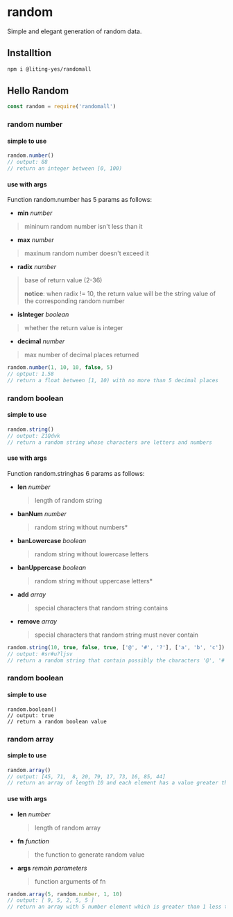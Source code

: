 # random

Simple and elegant generation of random data.



## Installtion

```sh
npm i @liting-yes/randomall
```



## Hello Random

```js
const random = require('randomall')
```

### random number

#### simple to use

```js
random.number()
// output: 88
// return an integer between [0, 100)
```
#### use with args

Function random.number has 5 params as follows:

- **min** *number*

> mininum random number isn't less than it

- **max** *number*

> maxinum random number doesn't exceed it

- **radix** *number*

> base of return value (2-36)
>
> **notice**: when radix != 10, the return value will be the string value of the corresponding random number

- **isInteger** *boolean*

> whether the return value is integer

- **decimal** *number*

> max number of decimal places returned



```js
random.number(1, 10, 10, false, 5)
// optput: 1.58
// return a float between [1, 10) with no more than 5 decimal places
```

### random boolean

#### simple to use

```js
random.string()
// output: Z1Qdvk
// return a random string whose characters are letters and numbers
```



#### use with args

Function random.stringhas 6 params as follows:



- **len** *number*

  > length of random string

- **banNum** *number*

  > random string without numbers*

- **banLowercase** *boolean*

  > random string without lowercase letters

- **banUppercase** *boolean*

  > random string without uppercase letters*

- **add** *array*

  > special characters that random string contains

- **remove** *array*

  > special characters that random string must never contain

```js
random.string(10, true, false, true, ['@', '#', '?'], ['a', 'b', 'c'])
// output: #sr#u?ljsv
// return a random string that contain possibly the characters '@', '#', '? ' and no digits, uppercase letters, 'a', 'b', 'c'
```



### random boolean

#### simple to use

```
random.boolean()
// output: true
// return a random boolean value
```



### random array

#### simple to use

```js
random.array()
// output: [45, 71,  8, 20, 79, 17, 73, 16, 85, 44]
// return an array of length 10 and each element has a value greater than 0 and less than 100
```



#### use with args

- **len** *number*

  > length of random array

- **fn** *function* 

  > the function to generate random value

- **args** *remain parameters*

  > function arguments of fn

```js
random.array(5, random.number, 1, 10)
// output: [ 9, 5, 2, 5, 5 ]
// return an array with 5 number element which is greater than 1 less than 10
```

